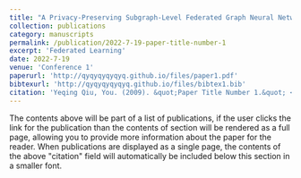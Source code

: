 ```yaml
---
title: "A Privacy-Preserving Subgraph-Level Federated Graph Neural Network via Differential Privacy"
collection: publications
category: manuscripts
permalink: /publication/2022-7-19-paper-title-number-1
excerpt: 'Federated Learning'
date: 2022-7-19
venue: 'Conference 1'
paperurl: 'http://qyqyqyqyqyq.github.io/files/paper1.pdf'
bibtexurl: 'http://qyqyqyqyqyq.github.io/files/bibtex1.bib'
citation: 'Yeqing Qiu, You. (2009). &quot;Paper Title Number 1.&quot; <i>Journal 1</i>. 1(1).'
---
```

The contents above will be part of a list of publications, if the user clicks the link for the publication than the contents of section will be rendered as a full page, allowing you to provide more information about the paper for the reader. When publications are displayed as a single page, the contents of the above "citation" field will automatically be included below this section in a smaller font.
